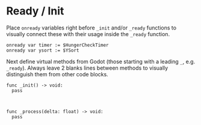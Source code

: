 # Ready / Init

Place `onready` variables right before `_init` and/or `_ready` functions to visually connect these with their usage inside the `_ready` function.

```text
onready var timer := $HungerCheckTimer
onready var ysort := $YSort
```

Next define virtual methods from Godot \(those starting with a leading `_`, e.g. `_ready`\). Always leave 2 blanks lines between methods to visually distinguish them from other code blocks.

```text
func _init() -> void:
  pass



```

```text
func _process(delta: float) -> void:
  pass
```

